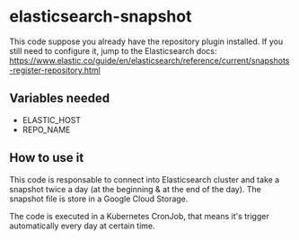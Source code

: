# elasticsearch-snapshot

This code suppose you already have the repository plugin installed. If you still need to configure it, jump to the Elasticsearch docs: https://www.elastic.co/guide/en/elasticsearch/reference/current/snapshots-register-repository.html

## Variables needed

- ELASTIC_HOST
- REPO_NAME

## How to use it

This code is responsable to connect into Elasticsearch cluster and take a snapshot twice a day (at the beginning & at the end of the day). The snapshot file is store in a Google Cloud Storage.

The code is executed in a Kubernetes CronJob, that means it's trigger automatically every day at certain time.
